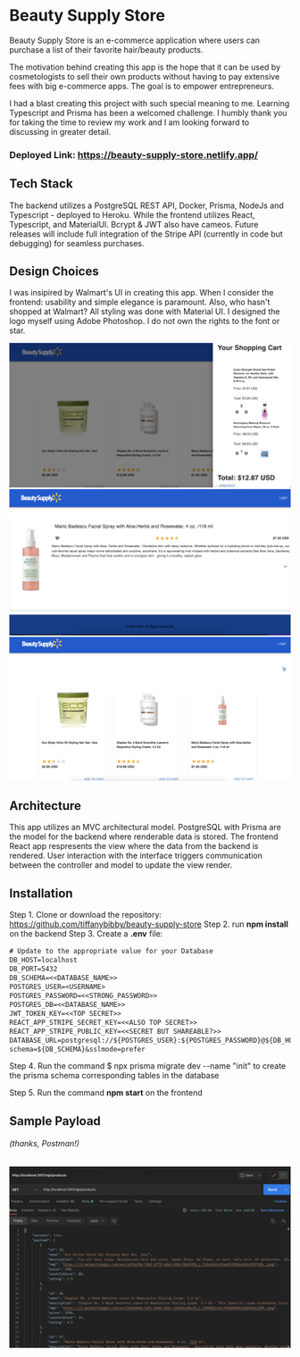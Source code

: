 # Beauty Supply Store
Beauty Supply Store is an e-commerce application where users can purchase a list of their favorite hair/beauty products.

The motivation behind creating this app is the hope that it can be used by cosmetologists to sell their own products without having to pay extensive fees with big e-commerce apps. The goal is to empower entrepreneurs.

I had a blast creating this project with such special meaning to me. Learning Typescript and Prisma has been a welcomed challenge. I humbly thank you for taking the time to review my work and I am looking forward to discussing in greater detail.

### Deployed Link: https://beauty-supply-store.netlify.app/

## Tech Stack
The backend utilizes a PostgreSQL REST API, Docker, Prisma, NodeJs and Typescript - deployed to Heroku. While the frontend utilizes React, Typescript, and MaterialUI. Bcrypt & JWT also have cameos. Future releases will include full integration of the Stripe API (currently in code but debugging) for seamless purchases.


## Design Choices
I was insipired by Walmart's UI in creating this app. When I consider the frontend: usability and simple elegance is paramount. Also, who hasn't shopped at Walmart?
All styling was done with Material UI. I designed the logo myself using Adobe Photoshop. I do not own the rights to the font or star.

![UI Photo](https://github.com/tiffanybibby/beauty-supply-store/blob/main/frontend/src/assets/bss1.png?raw=true)
![UI Photo](https://github.com/tiffanybibby/beauty-supply-store/blob/main/frontend/src/assets/bss2.png?raw=true)
![UI Photo](https://github.com/tiffanybibby/beauty-supply-store/blob/main/frontend/src/assets/bss3.png?raw=true)

## Architecture
This app utilizes an MVC architectural model. PostgreSQL with Prisma are the model for the backend where renderable data is stored. The frontend React app respresents the view where the data from the backend is rendered. User interaction with the interface triggers communication between the controller and model to update the view render.


## Installation
Step 1. Clone or download the repository: https://github.com/tiffanybibby/beauty-supply-store
Step 2. run **npm install** on the backend
Step 3. Create a **.env** file:

```env
# Update to the appropriate value for your Database
DB_HOST=localhost
DB_PORT=5432
DB_SCHEMA=<<DATABASE_NAME>>
POSTGRES_USER=<USERNAME>
POSTGRES_PASSWORD=<<STRONG_PASSWORD>>
POSTGRES_DB=<<DATABASE_NAME>>
JWT_TOKEN_KEY=<<TOP SECRET>>
REACT_APP_STRIPE_SECRET_KEY=<<ALSO TOP SECRET>>
REACT_APP_STRIPE_PUBLIC_KEY=<<SECRET BUT SHAREABLE?>>
DATABASE_URL=postgresql://${POSTGRES_USER}:${POSTGRES_PASSWORD}@${DB_HOST}:${DB_PORT}/${POSTGRES_DB}?schema=${DB_SCHEMA}&sslmode=prefer
```
Step 4. Run the command $ npx prisma migrate dev --name "init" to create the prisma schema corresponding tables in the database

Step 5. Run the command **npm start** on the frontend

## Sample Payload 
###### (thanks, Postman!)

![Data Photo](https://github.com/tiffanybibby/beauty-supply-store/blob/main/frontend/src/assets/data.png?raw=true)

